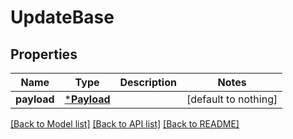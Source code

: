 # UpdateBase


## Properties
Name | Type | Description | Notes
------------ | ------------- | ------------- | -------------
**payload** | [***Payload**](Payload.md) |  | [default to nothing]


[[Back to Model list]](../README.md#models) [[Back to API list]](../README.md#api-endpoints) [[Back to README]](../README.md)


